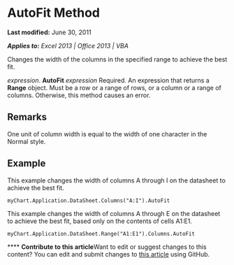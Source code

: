 
# AutoFit Method

 **Last modified:** June 30, 2011

 _**Applies to:** Excel 2013 | Office 2013 | VBA_

Changes the width of the columns in the specified range to achieve the best fit.

 _expression_. **AutoFit**
 _expression_ Required. An expression that returns a **Range** object. Must be a row or a range of rows, or a column or a range of columns. Otherwise, this method causes an error.

## Remarks

One unit of column width is equal to the width of one character in the Normal style.


## Example

This example changes the width of columns A through I on the datasheet to achieve the best fit.


```
myChart.Application.DataSheet.Columns("A:I").AutoFit
```

This example changes the width of columns A through E on the datasheet to achieve the best fit, based only on the contents of cells A1:E1.




```
myChart.Application.DataSheet.Range("A1:E1").Columns.AutoFit
```


****   **Contribute to this article**Want to edit or suggest changes to this content? You can edit and submit changes to  [this article](https://github.com/jhershey00/VBA_Excel_Test/OpenXMLCon/articles/45dea7dd-7695-1f72-9bf7-9ab4cbbd74ec.md) using GitHub.


